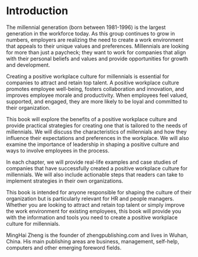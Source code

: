 # Introduction

The millennial generation (born between 1981-1996) is the largest generation in the workforce today. As this group continues to grow in numbers, employers are realizing the need to create a work environment that appeals to their unique values and preferences. Millennials are looking for more than just a paycheck; they want to work for companies that align with their personal beliefs and values and provide opportunities for growth and development.

Creating a positive workplace culture for millennials is essential for companies to attract and retain top talent. A positive workplace culture promotes employee well-being, fosters collaboration and innovation, and improves employee morale and productivity. When employees feel valued, supported, and engaged, they are more likely to be loyal and committed to their organization.

This book will explore the benefits of a positive workplace culture and provide practical strategies for creating one that is tailored to the needs of millennials. We will discuss the characteristics of millennials and how they influence their expectations and preferences in the workplace. We will also examine the importance of leadership in shaping a positive culture and ways to involve employees in the process.

In each chapter, we will provide real-life examples and case studies of companies that have successfully created a positive workplace culture for millennials. We will also include actionable steps that readers can take to implement strategies in their own organizations.

This book is intended for anyone responsible for shaping the culture of their organization but is particularly relevant for HR and people managers. Whether you are looking to attract and retain top talent or simply improve the work environment for existing employees, this book will provide you with the information and tools you need to create a positive workplace culture for millennials.

MingHai Zheng is the founder of zhengpublishing.com and lives in Wuhan, China. His main publishing areas are business, management, self-help, computers and other emerging foreword fields.
